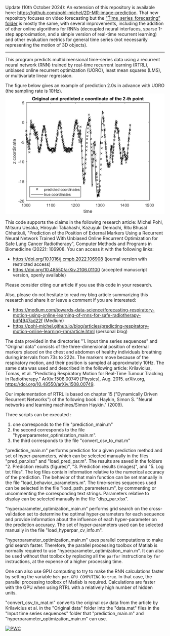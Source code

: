 Update (10th October 2024): An extension of this repository is available here: https://github.com/pohl-michel/2D-MR-image-prediction.
That new repository focuses on video forecasting but the ["Time_series_forecasting" folder](https://github.com/pohl-michel/2D-MR-image-prediction/tree/main/Time_series_forecasting) is mostly the same, with several improvements, including the addition of other online algorithms for RNNs (decoupled neural interfaces, sparse 1-step approximation, and a simple version of real-time recurrent learning) and other evaluation metrics for general time series (not necessarily representing the motion of 3D objects).

----------------------------------------------

This program predicts multidimensional time-series data using a recurrent neural network (RNN)
trained by real-time recurrent learning (RTRL), unbiased online recurrent optimization (UORO), least mean squares (LMS), or multivariate linear regression.

The figure below gives an example of prediction 2.0s in advance with UORO (the sampling rate is 10Hz). 
![alt text](prediction_UORO.png "prediction with UORO for sequence 4 and a horizon of 2.0s")

This code supports the claims in the following research article:
Michel Pohl, Mitsuru Uesaka, Hiroyuki Takahashi, Kazuyuki Demachi, Ritu Bhusal Chhatkuli, "Prediction of the Position of External Markers Using a Recurrent Neural Network Trained With Unbiased Online Recurrent Optimization for Safe Lung Cancer Radiotherapy", Computer Methods and Programs in Biomedicine (2022): 106908. 
You can access it with the following links:
 - https://doi.org/10.1016/j.cmpb.2022.106908 (journal version with restricted access)
 - https://doi.org/10.48550/arXiv.2106.01100 (accepted manuscript version, openly available)

Please consider citing our article if you use this code in your research.

Also, please do not hesitate to read my blog article summarizing this research and share it or leave a comment if you are interested:
 - https://medium.com/towards-data-science/forecasting-respiratory-motion-using-online-learning-of-rnns-for-safe-radiotherapy-bdf4947ad22f (Medium)
 - https://pohl-michel.github.io/blog/articles/predicting-respiratory-motion-online-learning-rnn/article.html (personal blog)

The data provided in the directories "1. Input time series sequences" and "Original data" consists of the three-dimensional position of external markers placed on the chest and abdomen of healthy individuals breathing during intervals from 73s to 222s. The markers move because of the respiratory motion, and their position is sampled at approximately 10Hz.
The same data was used and described in the following article:
Krilavicius, Tomas, et al. “Predicting Respiratory Motion for Real-Time Tumour Tracking in Radiotherapy.” ArXiv:1508.00749 [Physics], Aug. 2015. arXiv.org,  	
https://doi.org/10.48550/arXiv.1508.00749.

Our implementation of RTRL is based on chapter 15 ("Dynamically Driven Recurrent Networks") of the following book :
Haykin, Simon S. "Neural networks and learning machines/Simon Haykin." (2009).

Three scripts can be executed :
 1) one corresponds to the file "prediction_main.m"
 2) the second corresponds to the file "hyperparameter_optimization_main.m".
 3) the third corresponds to the file "convert_csv_to_mat.m"
 
"prediction_main.m" performs prediction for a given prediction method and set of hyper-parameters, which can be selected manually in the files "pred_par.xlsx" and "load_pred_par.m".
The results are saved in the folders "2. Prediction results (figures)", "3. Prediction results (images)", and "5. Log txt files".
The log files contain information relative to the numerical accuracy of the prediction.
The behavior of that main function can be set manually in the file "load_behavior_parameters.m".
The time-series sequences used can be selected in the file "load_path_parameters.m", by commenting or uncommenting the corresponding text strings.
Parameters relative to display can be selected manually in the file "disp_par.xlsx".

"hyperparameter_optimization_main.m" performs grid search on the cross-validation set to determine the optimal hyper-parameters for each sequence and provide information about the influence of each hyper-parameter on the prediction accuracy.
The set of hyper-parameters used can be selected manually in the file "load_hyperpar_cv_info.m".

"hyperparameter_optimization_main.m" uses parallel computations to make grid search faster.
Therefore, the parallel processing toolbox of Matlab is normally required to use "hyperparameter_optimization_main.m".
It can also be used without that toolbox by replacing all the `parfor` instructions by `for` instructions, at the expense of a higher processing time.

One can also use GPU computing to try to make the RNN calculations faster by setting the variable `beh_par.GPU_COMPUTING` to `true`.
In that case, the parallel processing toolbox of Matlab is required.
Calculations are faster with the GPU when using RTRL with a relatively high number of hidden units.

"convert_csv_to_mat.m" converts the original csv data from the article by Krilavicius et al. in the "Original data" folder into the "data.mat" files in the "Input time series sequences" folder that "prediction_main.m" and "hyperparameter_optimization_main.m" can use.

 	
[![PWC](https://img.shields.io/endpoint.svg?url=https://paperswithcode.com/badge/prediction-of-the-position-of-external/multivariate-time-series-forecasting-on-3)](https://paperswithcode.com/sota/multivariate-time-series-forecasting-on-3?p=prediction-of-the-position-of-external)
